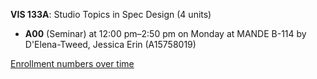 **VIS 133A**: Studio Topics in Spec Design (4 units)

- **A00** (Seminar) at 12:00 pm–2:50 pm on Monday at MANDE B-114 by D'Elena-Tweed, Jessica Erin (A15758019)

[Enrollment numbers over time](./VIS133A.tsv)
